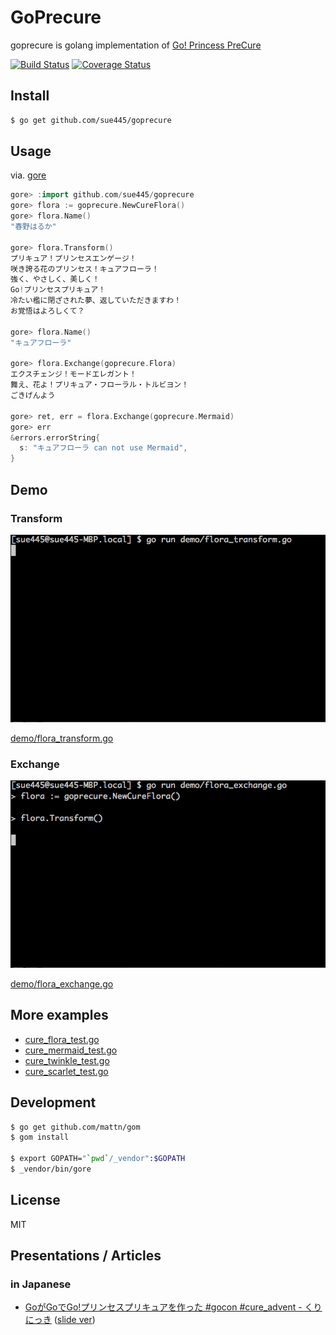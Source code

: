 # GoPrecure
goprecure is golang implementation of [Go! Princess PreCure](https://en.wikipedia.org/wiki/Go!_Princess_PreCure)

[![Build Status](https://travis-ci.org/sue445/goprecure.svg?branch=master)](https://travis-ci.org/sue445/goprecure)
[![Coverage Status](https://coveralls.io/repos/sue445/goprecure/badge.svg?branch=master&service=github)](https://coveralls.io/github/sue445/goprecure?branch=master)

## Install
```sh
$ go get github.com/sue445/goprecure
```

## Usage
via. [gore](https://github.com/motemen/gore)

```go
gore> :import github.com/sue445/goprecure
gore> flora := goprecure.NewCureFlora()
gore> flora.Name()
"春野はるか"

gore> flora.Transform()
プリキュア！プリンセスエンゲージ！
咲き誇る花のプリンセス！キュアフローラ！
強く、やさしく、美しく！
Go!プリンセスプリキュア！
冷たい檻に閉ざされた夢、返していただきますわ！
お覚悟はよろしくて？

gore> flora.Name()
"キュアフローラ"

gore> flora.Exchange(goprecure.Flora)
エクスチェンジ！モードエレガント！
舞え、花よ！プリキュア・フローラル・トルビヨン！
ごきげんよう

gore> ret, err = flora.Exchange(goprecure.Mermaid)
gore> err
&errors.errorString{
  s: "キュアフローラ can not use Mermaid",
}
```

## Demo
### Transform
![flora_transform.gif](img/flora_transform.gif)

[demo/flora_transform.go](demo/flora_transform.go)

### Exchange
![flora_exchange.gif](img/flora_exchange.gif)

[demo/flora_exchange.go](demo/flora_exchange.go)

## More examples
* [cure_flora_test.go](cure_flora_test.go)
* [cure_mermaid_test.go](cure_mermaid_test.go)
* [cure_twinkle_test.go](cure_twinkle_test.go)
* [cure_scarlet_test.go](cure_scarlet_test.go)

## Development

```sh
$ go get github.com/mattn/gom
$ gom install

$ export GOPATH="`pwd`/_vendor":$GOPATH
$ _vendor/bin/gore
```

## License
MIT

## Presentations / Articles
### in Japanese
* [GoがGoでGo!プリンセスプリキュアを作った #gocon #cure_advent - くりにっき](http://sue445.hatenablog.com/entry/2015/12/07/000000)  ([slide ver](https://sue445.github.io/gocon2015-winter/))
